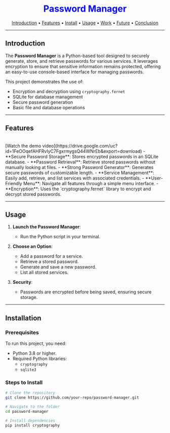 <div align="center">
    <h1 style="font-weight: bold; color: blue;">Password Manager</h1>
</div>

<p align="center">
  <a href="#introduction">Introduction</a> •
  <a href="#features">Features</a> •
  <a href="#installation">Install</a> •
  <a href="#usage">Usage</a> •
  <a href="#work">Work</a> •
  <a href="#future">Future</a> •
  <a href="#conclusion">Conclusion</a>
</p>

---

## Introduction

The **Password Manager** is a Python-based tool designed to securely generate, store, and retrieve passwords for various services. It leverages encryption to ensure that sensitive information remains protected, offering an easy-to-use console-based interface for managing passwords.

This project demonstrates the use of:

- Encryption and decryption using `cryptography.fernet`
- SQLite for database management
- Secure password generation
- Basic file and database operations

---

## Features

<div align="center">
 
  <br>
</div>
 [Watch the demo video](https://drive.google.com/uc?id=1FeOOqefAHFRvIyC7FgxrmygsQ44WNrEb&export=download)
- **Secure Password Storage**: Stores encrypted passwords in an SQLite database.
- **Password Retrieval**: Retrieve stored passwords without manually looking at files.
- **Strong Password Generator**: Generates secure passwords of customizable length.
- **Service Management**: Easily add, retrieve, and list services with associated credentials.
- **User-Friendly Menu**: Navigate all features through a simple menu interface.
- **Encryption**: Uses the `cryptography.fernet` library to encrypt and decrypt stored passwords.

---

## Usage

1. **Launch the Password Manager**:
   - Run the Python script in your terminal.
   
2. **Choose an Option**:
   - Add a password for a service.
   - Retrieve a stored password.
   - Generate and save a new password.
   - List all stored services.

3. **Security**:
   - Passwords are encrypted before being saved, ensuring secure storage.

---

## Installation

### Prerequisites
To run this project, you need:

- Python 3.8 or higher.
- Required Python libraries:
  - `cryptography`
  - `sqlite3`

### Steps to Install
```bash
# Clone the repository
git clone https://github.com/your-repo/password-manager.git

# Navigate to the folder
cd password-manager

# Install dependencies
pip install cryptography

